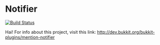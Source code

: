 Notifier
========
[![Build Status](https://drone.io/github.com/phille97/Notifier/status.png)](https://drone.io/github.com/phille97/Notifier/latest)

Hai! For info about this project, visit this link: http://dev.bukkit.org/bukkit-plugins/mention-notifier

